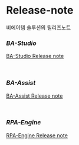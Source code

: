 # Release-note
비에이템 솔루션의 릴리즈노트

### *BA-Studio*   
[ BA-Studio Release note ](BA-Studio-Release-Note.md)    


<br/>
    
### *BA-Assist*   
[ BA-Assist Release note ](BA-Assist-Release-Note.md)     

<br/>

### *RPA-Engine*   
[ RPA-Engine Release note ](RPA-Engine-Release-Note.md)    

